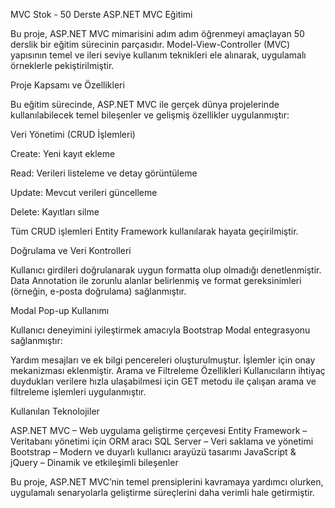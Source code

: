 MVC Stok - 50 Derste ASP.NET MVC Eğitimi

Bu proje, ASP.NET MVC mimarisini adım adım öğrenmeyi amaçlayan 50 derslik bir eğitim sürecinin parçasıdır. Model-View-Controller (MVC) yapısının temel ve ileri seviye kullanım teknikleri ele alınarak, uygulamalı örneklerle pekiştirilmiştir.

Proje Kapsamı ve Özellikleri

Bu eğitim sürecinde, ASP.NET MVC ile gerçek dünya projelerinde kullanılabilecek temel bileşenler ve gelişmiş özellikler uygulanmıştır:

Veri Yönetimi (CRUD İşlemleri)

Create: Yeni kayıt ekleme

Read: Verileri listeleme ve detay görüntüleme

Update: Mevcut verileri güncelleme

Delete: Kayıtları silme

Tüm CRUD işlemleri Entity Framework kullanılarak hayata geçirilmiştir.

Doğrulama ve Veri Kontrolleri

Kullanıcı girdileri doğrulanarak uygun formatta olup olmadığı denetlenmiştir.
Data Annotation ile zorunlu alanlar belirlenmiş ve format gereksinimleri (örneğin, e-posta doğrulama) sağlanmıştır.

Modal Pop-up Kullanımı

Kullanıcı deneyimini iyileştirmek amacıyla Bootstrap Modal entegrasyonu sağlanmıştır:

Yardım mesajları ve ek bilgi pencereleri oluşturulmuştur.
İşlemler için onay mekanizması eklenmiştir.
Arama ve Filtreleme Özellikleri
Kullanıcıların ihtiyaç duydukları verilere hızla ulaşabilmesi için GET metodu ile çalışan arama ve filtreleme işlemleri uygulanmıştır.

Kullanılan Teknolojiler

ASP.NET MVC – Web uygulama geliştirme çerçevesi
Entity Framework – Veritabanı yönetimi için ORM aracı
SQL Server – Veri saklama ve yönetimi
Bootstrap – Modern ve duyarlı kullanıcı arayüzü tasarımı
JavaScript & jQuery – Dinamik ve etkileşimli bileşenler

Bu proje, ASP.NET MVC’nin temel prensiplerini kavramaya yardımcı olurken, uygulamalı senaryolarla geliştirme süreçlerini daha verimli hale getirmiştir. 

